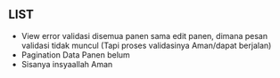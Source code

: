 ## LIST

- View error validasi disemua panen sama edit panen, dimana pesan validasi tidak muncul (Tapi proses validasinya Aman/dapat berjalan)
- Pagination Data Panen belum
- Sisanya insyaallah Aman